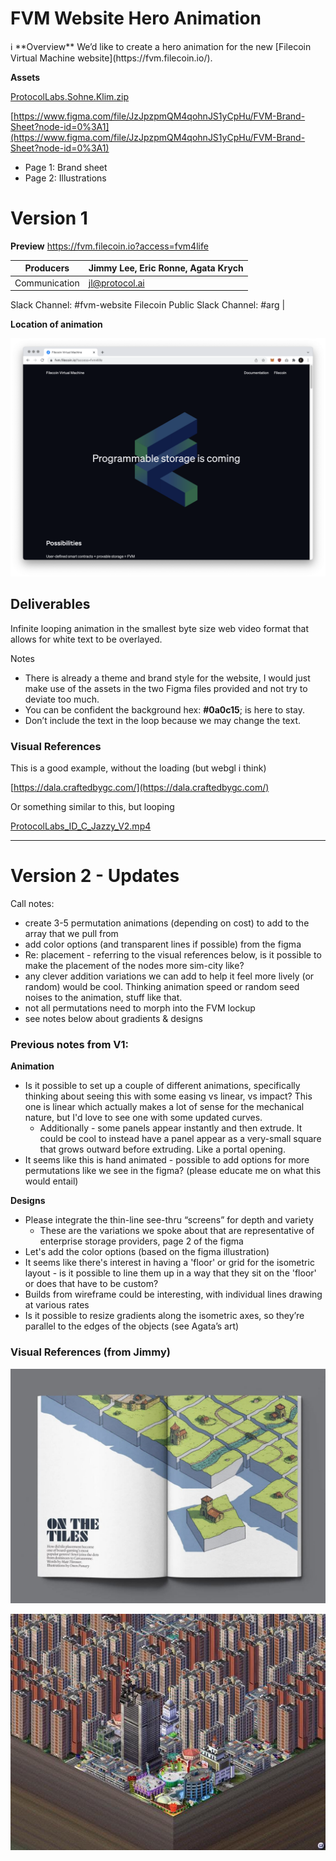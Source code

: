 # FVM Website Hero Animation

<aside>
ℹ️ **Overview**
We’d like to create a hero animation for the new [Filecoin Virtual Machine website](https://fvm.filecoin.io/).

</aside>

**Assets**

[ProtocolLabs.Sohne.Klim.zip](FVM%20Website%20Hero%20Animation%2036ec2053f05e4f0d99c6163d74ccada0/ProtocolLabs.Sohne.Klim.zip)

[https://www.figma.com/file/JzJpzpmQM4qohnJS1yCpHu/FVM-Brand-Sheet?node-id=0%3A1](https://www.figma.com/file/JzJpzpmQM4qohnJS1yCpHu/FVM-Brand-Sheet?node-id=0%3A1)

- Page 1: Brand sheet
- Page 2: Illustrations

# Version 1

**Preview**
https://fvm.filecoin.io?access=fvm4life

| Producers | Jimmy Lee, Eric Ronne, Agata Krych |
| --- | --- |
| Communication | jl@protocol.ai
Slack Channel: #fvm-website
Filecoin Public Slack Channel: #arg |

**Location of animation**

![Screen Shot 2022-01-11 at 4.44.01 PM.png](FVM%20Website%20Hero%20Animation%2036ec2053f05e4f0d99c6163d74ccada0/Screen_Shot_2022-01-11_at_4.44.01_PM.png)

## Deliverables

Infinite looping animation in the smallest byte size web video format that allows for white text to be overlayed.

Notes

- There is already a theme and brand style for the website, I would just make use of the assets in the two Figma files provided and not try to deviate too much.
- You can be confident the background hex: **#0a0c15**; is here to stay.
- Don’t include the text in the loop because we may change the text.

### Visual References

This is a good example, without the loading (but webgl i think)

[https://dala.craftedbygc.com/](https://dala.craftedbygc.com/)

Or something similar to this, but looping

[ProtocolLabs_ID_C_Jazzy_V2.mp4](FVM%20Website%20Hero%20Animation%2036ec2053f05e4f0d99c6163d74ccada0/ProtocolLabs_ID_C_Jazzy_V2.mp4)

---

# Version 2 - Updates

Call notes:

- create 3-5 permutation animations (depending on cost) to add to the array that we pull from
- add color options (and transparent lines if possible) from the figma
- Re: placement - referring to the visual references below, is it possible to make the placement of the nodes more sim-city like?
- any clever addition variations we can add to help it feel more lively (or random) would be cool. Thinking animation speed or random seed noises to the animation, stuff like that.
- not all permutations need to morph into the FVM lockup
- see notes below about gradients & designs

### Previous notes from V1:

**Animation**

- Is it possible to set up a couple of different animations, specifically thinking about seeing this with some easing vs linear, vs impact? This one is linear which actually makes a lot of sense for the mechanical nature, but I'd love to see one with some updated curves.
    - Additionally - some panels appear instantly and then extrude. It could be cool to instead have a panel appear as a very-small square that grows outward before extruding. Like a portal opening.
- It seems like this is hand animated - possible to add options for more permutations like we see in the figma? (please educate me on what this would entail)

**Designs**

- Please integrate the thin-line see-thru “screens” for depth and variety
    - These are the variations we spoke about that are representative of enterprise storage providers, page 2 of the figma
- Let's add the color options (based on the figma illustration)
- It seems like there's interest in having a 'floor' or grid for the isometric layout - is it possible to line them up in a way that they sit on the 'floor' or does that have to be custom?
- Builds from wireframe could be interesting, with individual lines drawing at various rates
- Is it possible to resize gradients along the isometric axes, so they’re parallel to the edges of the objects (see Agata’s art)

### Visual References (from Jimmy)

![307e3794-d9b4-402b-af22-afe49c731f46_rw_1200.jpg](FVM%20Website%20Hero%20Animation%2036ec2053f05e4f0d99c6163d74ccada0/307e3794-d9b4-402b-af22-afe49c731f46_rw_1200.jpg)

![magnasanti.jpg](FVM%20Website%20Hero%20Animation%2036ec2053f05e4f0d99c6163d74ccada0/magnasanti.jpg)